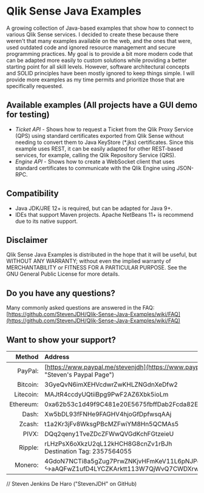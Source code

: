 # Qlik Sense Java Examples
A growing collection of Java-based examples that show how to connect to various Qlik Sense services. I decided to create these because there weren't that many examples available on the web, and the ones that were, used outdated code and ignored resource management and secure programming practices. My goal is to provide a bit more modern code that can be adapted more easily to custom solutions while providing a better starting point for all skill levels. However, software architectural concepts and SOLID principles have been mostly ignored to keep things simple. I will provide more examples as my time permits and prioritize those that are specifically requested.

## Available examples (All projects have a GUI demo for testing)
* _Ticket API_ - Shows how to request a Ticket from the Qlik Proxy Service (QPS) using standard certificates exported from Qlik Sense without needing to convert them to Java KeyStore (*.jks) certificates. Since this example uses REST, it can be easily adapted for other REST-based services, for example, calling the Qlik Repository Service (QRS).
* _Engine API_ - Shows how to create a WebSocket client that uses standard certificates to communicate with the Qlik Engine using JSON-RPC.

## Compatibility
* Java JDK/JRE 12+ is required, but can be adapted for Java 9+.
* IDEs that support Maven projects. Apache NetBeans 11+ is recommend due to its native support.

## Disclaimer
Qlik Sense Java Examples is distributed in the hope that it will be useful, but WITHOUT ANY WARRANTY; without even the implied warranty of MERCHANTABILITY or FITNESS FOR A PARTICULAR PURPOSE. See the GNU General Public License for more details.

## Do you have any questions?
Many commonly asked questions are answered in the FAQ:
[https://github.com/StevenJDH/Qlik-Sense-Java-Examples/wiki/FAQ](https://github.com/StevenJDH/Qlik-Sense-Java-Examples/wiki/FAQ)

## Want to show your support?

|Method       | Address                                                                                                    |
|------------:|:-----------------------------------------------------------------------------------------------------------|
|PayPal:      | [https://www.paypal.me/stevenjdh](https://www.paypal.me/stevenjdh "Steven's Paypal Page")                  |
|Bitcoin:     | 3GyeQvN6imXEHVcdwrZwKHLZNGdnXeDfw2                                                                         |
|Litecoin:    | MAJtR4ccdyUQtiiBpg9PwF2AZ6Xbk5ioLm                                                                         |
|Ethereum:    | 0xa62b53c1d49f9C481e20E5675fbffDab2Fcda82E                                                                 |
|Dash:        | Xw5bDL93fFNHe9FAGHV4hjoGfDpfwsqAAj                                                                         |
|Zcash:       | t1a2Kr3jFv8WksgPBcMZFwiYM8Hn5QCMAs5                                                                        |
|PIVX:        | DQq2qeny1TveZDcZFWwQVGdKchFGtzeieU                                                                         |
|Ripple:      | rLHzPsX6oXkzU2qL12kHCH8G8cnZv1rBJh<br />Destination Tag: 2357564055                                        |
|Monero:      | 4GdoN7NCTi8a5gZug7PrwZNKjvHFmKeV11L6pNJPgj5QNEHsN6eeX3D<br />&#8618;aAQFwZ1ufD4LYCZKArktt113W7QjWvQ7CWDXrwM8yCGgEdhV3Wt|


// Steven Jenkins De Haro ("StevenJDH" on GitHub)
